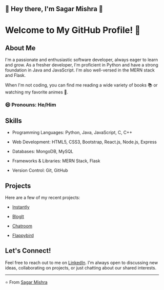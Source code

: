 ## 👋 Hey there, I'm Sagar Mishra 🚀
# Welcome to My GitHub Profile! 👋

## About Me

I'm a passionate and enthusiastic software developer, always eager to learn and grow. As a fresher developer, I'm proficient in Python and have a strong foundation in Java and JavaScript. I'm also well-versed in the MERN stack and Flask. 

When I'm not coding, you can find me reading a wide variety of books 📚 or watching my favorite animes 🍿.

### 😄 Pronouns: He/Him

## Skills

- Programming Languages: Python, Java, JavaScript, C, C++

- Web Development: HTML5, CSS3, Bootstrap, React.js, Node.js, Express

- Databases: MongoDB, MySQL

- Frameworks & Libraries: MERN Stack, Flask

- Version Control: Git, GitHub

## Projects

Here are a few of my recent projects:
- [Instantly](https://github.com/Sagarmishra-C30/Instantly-App)

- [BlogIt](https://github.com/Sagarmishra-C30/BlogIt)

- [Chatroom](https://github.com/Sagarmishra-C30/Chatroom)

- [Flappybird](https://github.com/Sagarmishra-C30/Flappybird)


## Let's Connect!

Feel free to reach out to me on [LinkedIn](https://www.linkedin.com/in/sagar-mishra-developer). I'm always open to discussing new ideas, collaborating on projects, or just chatting about our shared interests.

---

⭐️ From [Sagar Mishra](https://github.com/Sagarmishra-C30)


<!--
**Sagarmishra-C30/Sagarmishra-C30** is a ✨ _special_ ✨ repository because its `README.md` (this file) appears on your GitHub profile.

Here are some ideas to get you started:

- 🔭 I’m currently working on ...
- 🌱 I’m currently learning ...
- 👯 I’m looking to collaborate on ...
- 🤔 I’m looking for help with ...
- 💬 Ask me about ...
- 📫 How to reach me: ...
- 😄 Pronouns: ..
- ⚡ Fun fact: ...
-->
